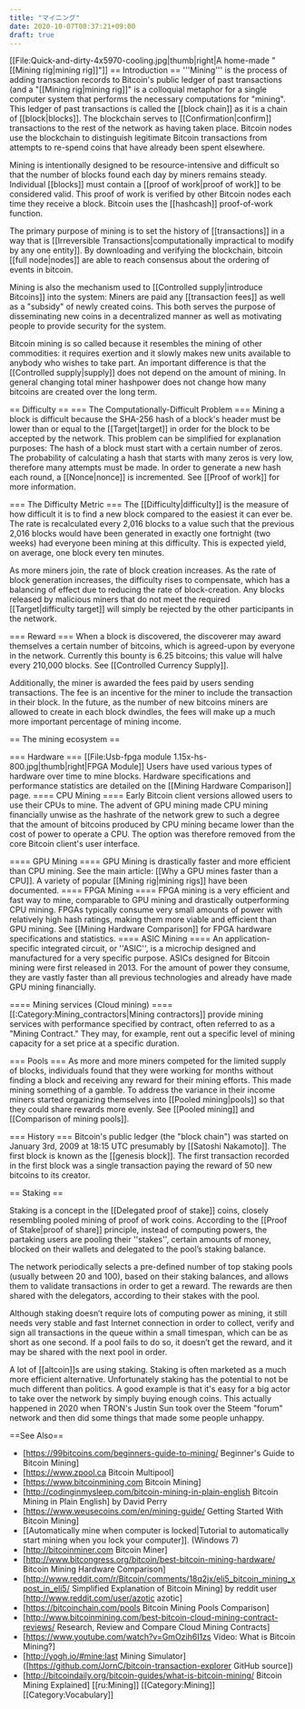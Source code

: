```yaml
---
title: "マイニング"
date: 2020-10-07T00:37:21+09:00
draft: true
---
```


<!-- This page is designed to be short and simple! It should provide only a very brief explanation of things that have their own page and should link to other pages whenever possible. This page should serve as an entry point and a place to organize most of our mining articles. Thank You! (-Atheros) -->
[[File:Quick-and-dirty-4x5970-cooling.jpg|thumb|right|A home-made "[[Mining rig|mining rig]]"]]
== Introduction ==
'''Mining''' is the process of adding transaction records to Bitcoin's public ledger of past transactions (and a "[[Mining rig|mining rig]]" is a colloquial metaphor for a single computer system that performs the necessary computations for "mining".
This ledger of past transactions is called the [[block chain]] as it is a chain of [[block|blocks]].
The blockchain serves to [[Confirmation|confirm]] transactions to the rest of the network as having taken place.
Bitcoin nodes use the blockchain to distinguish legitimate Bitcoin transactions from attempts to re-spend coins that have already been spent elsewhere.

Mining is intentionally designed to be resource-intensive and difficult so that the number of blocks found each day by miners remains steady. Individual [[blocks]] must contain a [[proof of work|proof of work]] to be considered valid. This proof of work is verified by other Bitcoin nodes each time they receive a block. Bitcoin uses the [[hashcash]] proof-of-work function.

The primary purpose of mining is to set the history of [[transactions]] in a way that is [[Irreversible Transactions|computationally impractical to modify by any one entity]]. By downloading and verifying the blockchain, bitcoin [[full node|nodes]] are able to reach consensus about the ordering of events in bitcoin.

Mining is also the mechanism used to [[Controlled supply|introduce Bitcoins]] into the system:
Miners are paid any [[transaction fees]] as well as a "subsidy" of newly created coins.
This both serves the purpose of disseminating new coins in a decentralized manner as well as motivating people to provide security for the system.

Bitcoin mining is so called because it resembles the mining of other commodities:
it requires exertion and it slowly makes new units available to anybody who wishes to take part. An important difference is that the [[Controlled supply|supply]] does not depend on the amount of mining. In general changing total miner hashpower does not change how many bitcoins are created over the long term.

== Difficulty ==
=== The Computationally-Difficult Problem ===
Mining a block is difficult because the SHA-256 hash of a block's header must be lower than or equal to the [[Target|target]] in order for the block to be accepted by the network. This problem can be simplified for explanation purposes: The hash of a block must start with a certain number of zeros. The probability of calculating a hash that starts with many zeros is very low, therefore many attempts must be made. In order to generate a new hash each round, a [[Nonce|nonce]] is incremented. See [[Proof of work]] for more information.

=== The Difficulty Metric ===
The [[Difficulty|difficulty]] is the measure of how difficult it is to find a new block compared to the easiest it can ever be. The rate is recalculated every 2,016 blocks to a value such that the previous 2,016 blocks would have been generated in exactly one fortnight (two weeks) had everyone been mining at this difficulty. This is expected yield, on average, one block every ten minutes.

As more miners join, the rate of block creation increases. As the rate of block generation increases, the difficulty rises to compensate, which has a balancing of effect due to reducing the rate of block-creation. Any blocks released by malicious miners that do not meet the required [[Target|difficulty target]] will simply be rejected by the other participants in the network.

=== Reward ===
When a block is discovered, the discoverer may award themselves a certain number of bitcoins, which is agreed-upon by everyone in the network. Currently this bounty is 6.25 bitcoins; this value will halve every 210,000 blocks. See [[Controlled Currency Supply]].

Additionally, the miner is awarded the fees paid by users sending transactions. The fee is an incentive for the miner to include the transaction in their block. In the future, as the number of new bitcoins miners are allowed to create in each block dwindles, the fees will make up a much more important percentage of mining income.

== The mining ecosystem ==

=== Hardware ===
[[File:Usb-fpga module 1.15x-hs-800.jpg|thumb|right|FPGA Module]]
Users have used various types of hardware over time to mine blocks. Hardware specifications and performance statistics are detailed on the [[Mining Hardware Comparison]] page.
==== CPU Mining ==== 
Early Bitcoin client versions allowed users to use their CPUs to mine. The advent of GPU mining made CPU mining financially unwise as the hashrate of the network grew to such a degree that the amount of bitcoins produced by CPU mining became lower than the cost of power to operate a CPU. The option was therefore removed from the core Bitcoin client's user interface.

==== GPU Mining ====
GPU Mining is drastically faster and more efficient than CPU mining. See the main article: [[Why a GPU mines faster than a CPU]]. A variety of popular [[Mining rig|mining rigs]] have been documented.
==== FPGA Mining ====
FPGA mining is a very efficient and fast way to mine, comparable to GPU mining and drastically outperforming CPU mining. FPGAs typically consume very small amounts of power with relatively high hash ratings, making them more viable and efficient than GPU mining. See [[Mining Hardware Comparison]] for FPGA hardware specifications and statistics.
==== ASIC Mining ====
An application-specific integrated circuit, or ''ASIC'', is a microchip designed and manufactured for a very specific purpose. ASICs designed for Bitcoin mining were first released in 2013. For the amount of power they consume, they are vastly faster than all previous technologies and already have made GPU mining financially.

==== Mining services (Cloud mining) ====
[[:Category:Mining_contractors|Mining contractors]] provide mining services with performance specified by contract, often referred to as a "Mining Contract." They may, for example, rent out a specific level of mining capacity for a set price at a specific duration.

=== Pools ===
As more and more miners competed for the limited supply of blocks, individuals found that they were working for months without finding a block and receiving any reward for their mining efforts. This made mining something of a gamble. To address the variance in their income miners started organizing themselves into [[Pooled mining|pools]] so that they could share rewards more evenly. See [[Pooled mining]] and [[Comparison of mining pools]].

=== History ===
Bitcoin's public ledger (the "block chain") was started on January 3rd, 2009 at 18:15 UTC presumably by [[Satoshi Nakamoto]]. The first block is known as the [[genesis block]]. The first transaction recorded in the first block was a single transaction paying the reward of 50 new bitcoins to its creator.

== Staking ==

Staking is a concept in the [[Delegated proof of stake]] coins, closely resembling pooled mining of proof of work coins. According to the [[Proof of Stake|proof of share]] principle, instead of computing powers, the partaking users are pooling their ''stakes'', certain amounts of money, blocked on their wallets and delegated to the pool’s staking balance.

The network periodically selects a pre-defined number of top staking pools (usually between 20 and 100), based on their staking balances, and allows them to validate transactions in order to get a reward. The rewards are then shared with the delegators, according to their stakes with the pool.

Although staking doesn’t require lots of computing power as mining, it still needs very stable and fast Internet connection in order to collect, verify and sign all transactions in the queue within a small timespan, which can be as short as one second. If a pool fails to do so, it doesn’t get the reward, and it may be shared with the next pool in order.

A lot of [[altcoin]]s are using staking. Staking is often marketed as a much more efficient alternative. Unfortunately staking has the potential to not be much different than politics. A good example is that it's easy for a big actor to take over the network by simply buying enough coins. This actually happened in 2020 when TRON's Justin Sun took over the Steem "forum" network and then did some things that made some people unhappy. 

==See Also==

* [https://99bitcoins.com/beginners-guide-to-mining/ Beginner's Guide to Bitcoin Mining]
* [https://www.zpool.ca Bitcoin Multipool]
* [https://www.bitcoinmining.com Bitcoin Mining]
* [http://codinginmysleep.com/bitcoin-mining-in-plain-english Bitcoin Mining in Plain English] by David Perry
* [https://www.weusecoins.com/en/mining-guide/ Getting Started With Bitcoin Mining]
* [[Automatically mine when computer is locked|Tutorial to automatically start mining when you lock your computer]]. (Windows 7)
* [http://bitcoinminer.com Bitcoin Miner]
* [http://www.bitcongress.org/bitcoin/best-bitcoin-mining-hardware/ Bitcoin Mining Hardware Comparison]
* [http://www.reddit.com/r/Bitcoin/comments/18q2jx/eli5_bitcoin_mining_xpost_in_eli5/ Simplified Explanation of Bitcoin Mining] by reddit user [http://www.reddit.com/user/azotic azotic]
* [https://bitcoinchain.com/pools Bitcoin Mining Pools Comparison]
* [http://www.bitcoinmining.com/best-bitcoin-cloud-mining-contract-reviews/ Research, Review and Compare Cloud Mining Contracts]
* [https://www.youtube.com/watch?v=GmOzih6I1zs Video: What is Bitcoin Mining?] 
* [http://yogh.io/#mine:last Mining Simulator] ([https://github.com/JornC/bitcoin-transaction-explorer GitHub source])
* [http://bitcoindaily.org/bitcoin-guides/what-is-bitcoin-mining/ Bitcoin Mining Explained]
[[ru:Mining]]
[[Category:Mining]][[Category:Vocabulary]]
